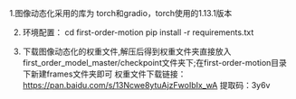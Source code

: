 1.图像动态化采用的库为 torch和gradio，torch使用的1.13.1版本

2. 环境配置：
cd first-order-motion
pip install -r requirements.txt

3. 下载图像动态化的权重文件,解压后得到权重文件夹直接放入first_order_model_master/checkpoint文件夹下;在first-order-motion目录下新建frames文件夹即可
权重文件下载链接：https://pan.baidu.com/s/13Ncwe8ytuAjzFwoIbIx_wA  提取码：3y6v


